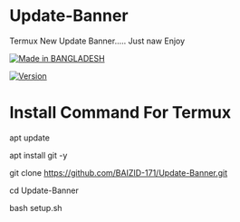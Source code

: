 # Update-Banner
Termux New Update Banner..... Just naw Enjoy 

 
<p align="center">

<a href="https://h4ck3r0.github.io/"><img title="Made in BANGLADESH" src="https://img.shields.io/badge/MADE%20IN-BANGLADESH-SCRIPT?colorA=%23ff8100&colorB=%23017e40&colorC=%23ff0000&style=for-the-badge"></a>

</p>

<p align="center">

<a href="https://img.shields.io/badge/Tool-T-Banner-green.svg"></a>

<a href="https://BAIZID-171.github.io/"><img title="Version" src="https://img.shields.io/badge/Version-1.7-green.svg?style=flat-square"></a>

  # Install Command For Termux 

apt update

apt install git -y

git clone https://github.com/BAIZID-171/Update-Banner.git

cd Update-Banner

bash setup.sh
